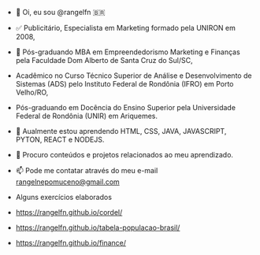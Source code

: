 - 👋 Oi, eu sou @rangelfn :brazil:
- :white_check_mark: Publicitário, Especialista em Marketing formado pela UNIRON em 2008,
- 👀 Pós-graduando MBA em Empreendedorismo Marketing e Finanças pela Faculdade Dom Alberto de Santa Cruz do Sul/SC,
- Acadêmico no Curso Técnico Superior de Análise e Desenvolvimento de Sistemas (ADS) pelo Instituto Federal de Rondônia (IFRO) em Porto Velho/RO,
- Pós-graduando em Docência do Ensino Superior pela Universidade Federal de Rondônia (UNIR) em Ariquemes.
- 🌱 Aualmente estou aprendendo HTML, CSS, JAVA, JAVASCRIPT, PYTON, REACT e NODEJS.
- 💞️ Procuro conteúdos e projetos relacionados ao meu aprendizado.
- 📫 Pode me contatar através do meu e-mail rangelnepomuceno@gmail.com
 
- Alguns exercícios elaborados
- https://rangelfn.github.io/cordel/
- https://rangelfn.github.io/tabela-populacao-brasil/
- https://rangelfn.github.io/finance/

<!---
rangelfn/rangelfn is a ✨ special ✨ repository because its `README.md` (this file) appears on your GitHub profile.
You can click the Preview link to take a look at your changes.
--->
